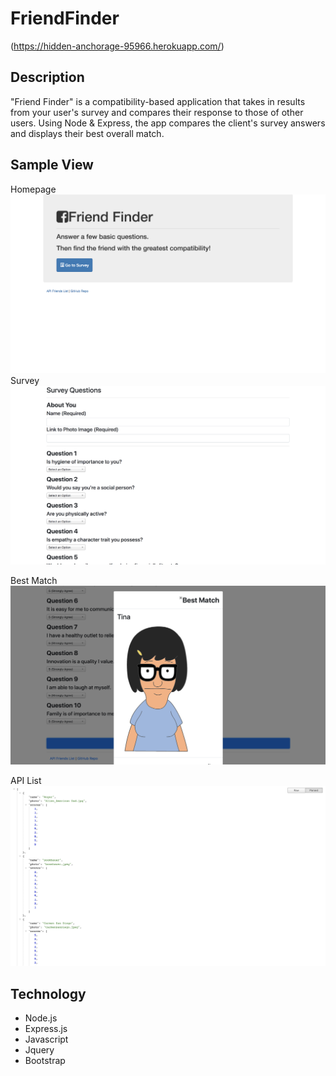 # FriendFinder

(https://hidden-anchorage-95966.herokuapp.com/)

## Description
"Friend Finder" is a compatibility-based application that takes in results from your user's survey and compares their response to those of other users. Using Node & Express, the app compares the client's survey answers and displays their best overall match.
 

## Sample View
Homepage 
![Friend Finder Homepage](public/images/homepage.png)
Survey
![Friend Finder Survey](public/images/survey.png)


Best Match
![Friend Finder Best Match](public/images/bestMatch.png)


API List
![Friend Finder API List](public/images/apiList.png)


## Technology

+ Node.js
+ Express.js
+ Javascript
+ Jquery
+ Bootstrap
